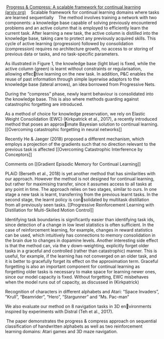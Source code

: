  [Progress & Compress: A scalable framework for continual learning (arxiv.org)](https://arxiv.org/pdf/1805.06370v1.pdf)
 
 Scalable framework for continual learning domains where tasks are learned sequentially
 
 The method involves training a network with two components: a knowledge base capable of solving previously encountered problems and an active column that is employed to efficiently learn the current task. After learning a new task, the active column is distilled into the knowledge base, taking care to protect any previously acquired skills. This cycle of active learning (progression) followed by consolidation (compression) requires no architecture growth, no access to or storing of previous data or tasks, and no task-specific parameters. 

As illustrated in Figure 1, the knowledge base (light blue) is fixed, while the active column (green) is learnt without constraints or regularisation, allowing effective learning on the new task. In addition, P&C enables the reuse of past information through simple layerwise adaptors to the knowledge base (lateral arrows), an idea borrowed from Progressive Nets.

During the “compress” phase, newly learnt behaviour is consolidated into the knowledge base. This is also where methods guarding against catastrophic forgetting are introduced.

As a method of choice for knowledge preservation, we rely on Elastic Weight Consolidation (EWC) (Kirkpatrick et al., 2017), a recently introduced method that poses an approximate Bayesian solution to continual learning. [[Overcoming catastrophic forgetting in neural networks]]

Recently He & Jaeger (2018) proposed a different mechanism, which employs a projection of the gradients such that no direction relevant to the previous task is affected [[Overcoming Catastrophic Interference by Conceptors]]


Comments on [[Gradient Episodic Memory for Continual Learning]]


PLAiD (Berseth et al., 2018) is yet another method that has similarities with our approach. However the method is not designed for continual learning, but rather for maximising transfer, since it assumes access to all tasks at any point in time. The approach relies on two stages, similar to ours. In one stage a new task is learnt, transferring from the previous learnt tasks. In the second stage, the learnt policy is consolidated by multitask distillation from all previously seen tasks. [[Progressive Reinforcement Learning with Distillation for Multi-Skilled Motion Control]]


Identifying task boundaries is significantly easier than identifying task ids, since detection of a change in low level statistics is often sufficient. In the case of reinforcement learning, for example, changes in reward statistics can be used, which intuitively has connections to memory consolidation in the brain due to changes in dopamine levels. 
Another interesting side effect is that the method can, via the γ down-weighting, explicitly forget older tasks in a graceful and controlled (rather than catastrophic) manner. This is useful, for example, if the learning has not converged on an older task, and it is better to gracefully forget its effect on the approximation term. Graceful forgetting is also an important component for continual learning as forgetting older tasks is necessary to make space for learning newer ones, since our model capacity is fixed. Without forgetting, EWC misbehaves when the model runs out of capacity, as discussed in (Kirkpatrick)

Recognition of characters in different alphabets and Atari: “Space Invaders”, “Krull”, “Beamrider”, “Hero”, “Stargunner” and “Ms. Pac-man”

We also evaluate our method on 8 navigation tasks in 3D environments inspired by experiments with Distral (Teh et al., 2017).


 The paper demonstrates the progress & compress approach on sequential classification of handwritten alphabets as well as two reinforcement learning domains: Atari games and 3D maze navigation.

